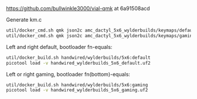 https://github.com/bullwinkle3000/vial-qmk at 6a91508acd

Generate km.c
```sh
util/docker_cmd.sh qmk json2c amc_dactyl_5x6_wylderbuilds/keymaps/default/keymap.json -o amc_dactyl_5x6_wylderbuilds/keymaps/default/km.c
util/docker_cmd.sh qmk json2c amc_dactyl_5x6_wylderbuilds/keymaps/gaming/keymap.json -o amc_dactyl_5x6_wylderbuilds/keymaps/gaming/km.c
```

Left and right default, bootloader fn-equals:
```sh
util/docker_build.sh handwired/wylderbuilds/5x6:default
picotool load -v handwired_wylderbuilds_5x6_default.uf2
```

Left or right gaming, bootloader fn(bottom)-equals:
```sh
util/docker_build.sh handwired/wylderbuilds/5x6:gaming
picotool load -v handwired_wylderbuilds_5x6_gaming.uf2
```
